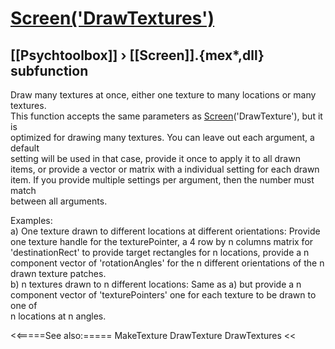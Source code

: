 # [Screen('DrawTextures')](Screen-DrawTextures) 
## [[Psychtoolbox]] &#8250; [[Screen]].{mex*,dll} subfunction


Draw many textures at once, either one texture to many locations or many  
textures.  
This function accepts the same parameters as [Screen](Screen)('DrawTexture'), but it is  
optimized for drawing many textures. You can leave out each argument, a default  
setting will be used in that case, provide it once to apply it to all drawn  
items, or provide a vector or matrix with a individual setting for each drawn  
item. If you provide multiple settings per argument, then the number must match  
between all arguments.  
  
Examples:  
a) One texture drawn to different locations at different orientations: Provide  
one texture handle for the texturePointer, a 4 row by n columns matrix for  
'destinationRect' to provide target rectangles for n locations, provide a n  
component vector of 'rotationAngles' for the n different orientations of the n  
drawn texture patches.  
b) n textures drawn to n different locations: Same as a) but provide a n  
component vector of 'texturePointers' one for each texture to be drawn to one of  
n locations at n angles.  
  


<<=====See also:=====
MakeTexture DrawTexture DrawTextures
<<